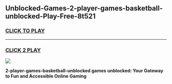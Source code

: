 
## Unblocked-Games-2-player-games-basketball-unblocked-Play-Free-8t521
<h3>
<a href="https://premium76.site?title=2-player-games-basketball-unblocked&ref=12A">CLICK TO PLAY</a></h3>
<hr>

<h3>
<a href="https://premium76.site?title=2-player-games-basketball-unblocked&ref=12A">CLICK 2 PLAY</a>
  
</h3>

<a href="https://premium76.site?title=2-player-games-basketball-unblocked&ref=12A"><img src="https://clearcache.store/games.png"></a>


**2-player-games-basketball-unblocked games unblocked: Your Gateway to Fun and Accessible Online Gaming**
